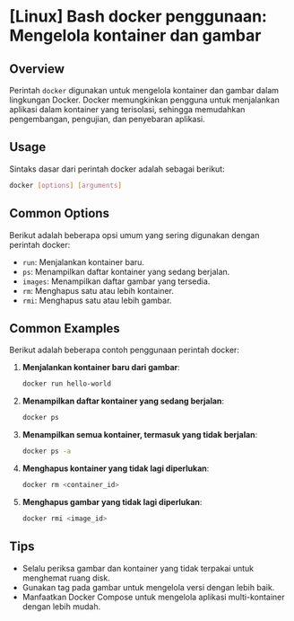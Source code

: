 # [Linux] Bash docker penggunaan: Mengelola kontainer dan gambar

## Overview
Perintah `docker` digunakan untuk mengelola kontainer dan gambar dalam lingkungan Docker. Docker memungkinkan pengguna untuk menjalankan aplikasi dalam kontainer yang terisolasi, sehingga memudahkan pengembangan, pengujian, dan penyebaran aplikasi.

## Usage
Sintaks dasar dari perintah docker adalah sebagai berikut:

```bash
docker [options] [arguments]
```

## Common Options
Berikut adalah beberapa opsi umum yang sering digunakan dengan perintah docker:

- `run`: Menjalankan kontainer baru.
- `ps`: Menampilkan daftar kontainer yang sedang berjalan.
- `images`: Menampilkan daftar gambar yang tersedia.
- `rm`: Menghapus satu atau lebih kontainer.
- `rmi`: Menghapus satu atau lebih gambar.

## Common Examples
Berikut adalah beberapa contoh penggunaan perintah docker:

1. **Menjalankan kontainer baru dari gambar**:
   ```bash
   docker run hello-world
   ```

2. **Menampilkan daftar kontainer yang sedang berjalan**:
   ```bash
   docker ps
   ```

3. **Menampilkan semua kontainer, termasuk yang tidak berjalan**:
   ```bash
   docker ps -a
   ```

4. **Menghapus kontainer yang tidak lagi diperlukan**:
   ```bash
   docker rm <container_id>
   ```

5. **Menghapus gambar yang tidak lagi diperlukan**:
   ```bash
   docker rmi <image_id>
   ```

## Tips
- Selalu periksa gambar dan kontainer yang tidak terpakai untuk menghemat ruang disk.
- Gunakan tag pada gambar untuk mengelola versi dengan lebih baik.
- Manfaatkan Docker Compose untuk mengelola aplikasi multi-kontainer dengan lebih mudah.